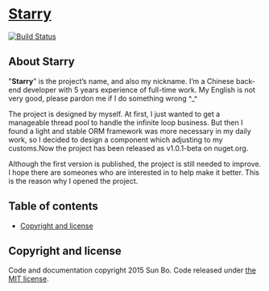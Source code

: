 # [Starry](https://github.com/LuckyStarry/Starry)
[![Build Status](https://img.shields.io/travis/LuckyStarry/Starry/master.svg)](https://travis-ci.org/LuckyStarry/Starry)

## About Starry

"**Starry**" is the project’s name, and also my nickname. I’m a Chinese back-end developer with 5 years experience of full-time work. My English is not very good, please pardon me if I do something wrong ^_^

The project is designed by myself. At first, I just wanted to get a manageable thread pool to handle the infinite loop business. But then I found a light and stable ORM framework was more necessary in my daily work, so I decided to design a component which adjusting to my customs.Now the project has been released as v1.0.1-beta on nuget.org.

Although the first version is published, the project is still needed to improve. I hope there are someones who are interested in to help make it better. This is the reason why I opened the project.

## Table of contents
- [Copyright and license](#copyright-and-license)

## Copyright and license
Code and documentation copyright 2015 Sun Bo. Code released under [the MIT license](https://github.com/LuckyStarry/Starry/blob/master/LICENSE).
